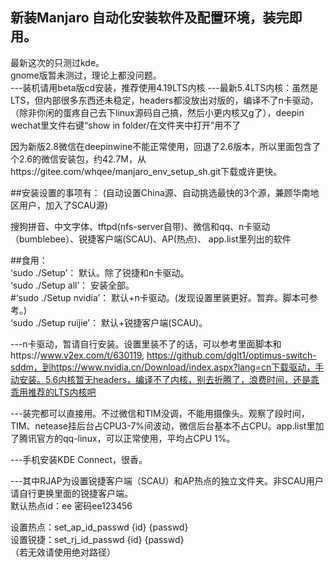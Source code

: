## 新装Manjaro 自动化安装软件及配置环境，装完即用。
最新这次的只测过kde。<br>
gnome版暂未测过，理论上都没问题。<br>
---装机请用beta版cd安装，推荐使用4.19LTS内核
---最新5.4LTS内核：虽然是LTS，但内部很多东西还未稳定，headers都没放出对版的，编译不了n卡驱动，（除非你闲的蛋疼自己去下linux源码自己搞，然后小更内核又g了），deepin wechat里文件右键“show in folder/在文件夹中打开”用不了

因为新版2.8微信在deepinwine不能正常使用，回退了2.6版本，所以里面包含了个2.6的微信安装包，约42.7M，从https://gitee.com/whqee/manjaro_env_setup_sh.git下载或许更快。

##安装设置的事项有： (自动设置China源、自动挑选最快的3个源，兼顾华南地区用户，加入了SCAU源)

搜狗拼音、中文字体、tftpd(nfs-server自带)、微信和qq、n卡驱动（bumblebee）、锐捷客户端(SCAU)、AP(热点)、
app.list里列出的软件<br>

##食用：<br>
‘sudo ./Setup’： 默认。除了锐捷和n卡驱动。<br>
‘sudo ./Setup all’： 安装全部。<br>
#‘sudo ./Setup nvidia’： 默认+n卡驱动。(发现设置里装更好。暂弃。脚本可参考。)<br>
‘sudo ./Setup ruijie’： 默认+锐捷客户端(SCAU)。<br>

---n卡驱动，暂请自行安装。设置里装不了的话，可以参考里面脚本和https://www.v2ex.com/t/630119, https://github.com/dglt1/optimus-switch-sddm，到https://www.nvidia.cn/Download/index.aspx?lang=cn下载驱动，手动安装。5.6内核暂无headers，编译不了内核，别去折腾了，浪费时间，还是乖乖用推荐的LTS内核吧

---装完都可以直接用。不过微信和TIM没调，不能用摄像头。观察了段时间，TIM、netease挂后台占CPU3-7%间波动，微信后台基本不占CPU。app.list里加了腾讯官方的qq-linux，可以正常使用，平均占CPU 1%。

---手机安装KDE Connect，很香。

---其中RJAP为设置锐捷客户端（SCAU）和AP热点的独立文件夹。非SCAU用户请自行更换里面的锐捷客户端。<br>
默认热点id：ee 密码ee123456

设置热点：set_ap_id_passwd {id} {passwd}<br>
设置锐捷：set_rj_id_passwd {id} {passwd}<br>
（若无效请使用绝对路径）
